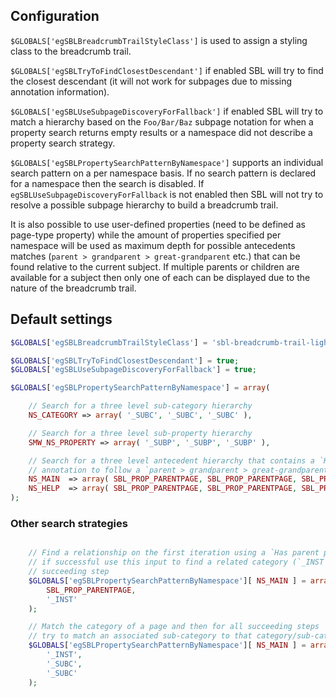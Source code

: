 ## Configuration

`$GLOBALS['egSBLBreadcrumbTrailStyleClass']` is used to assign a styling class to the breadcrumb trail.

`$GLOBALS['egSBLTryToFindClosestDescendant']` if enabled SBL will try to find the closest descendant
(it will not work for subpages due to missing annotation information).

`$GLOBALS['egSBLUseSubpageDiscoveryForFallback']` if enabled SBL will try to match a hierarchy
based on the `Foo/Bar/Baz` subpage notation for when a property search returns empty results or a
namespace did not describe a property search strategy.

`$GLOBALS['egSBLPropertySearchPatternByNamespace']` supports an individual search pattern on
a per namespace basis. If no search pattern is declared for a namespace then the search is disabled.
If `egSBLUseSubpageDiscoveryForFallback` is not enabled then SBL will not try to resolve a possible
subpage hierarchy to build a breadcrumb trail.

It is also possible to use user-defined properties (need to be defined as page-type property) while the amount
of properties specified per namespace will be used as maximum depth for possible antecedents matches
(`parent > grandparent > great-grandparent` etc.) that can be found relative to the current subject.
If multiple parents or children are available for a subject then only one of each can be displayed
due to the nature of the breadcrumb trail.

## Default settings

```php
$GLOBALS['egSBLBreadcrumbTrailStyleClass'] = 'sbl-breadcrumb-trail-light';

$GLOBALS['egSBLTryToFindClosestDescendant'] = true;
$GLOBALS['egSBLUseSubpageDiscoveryForFallback'] = true;

$GLOBALS['egSBLPropertySearchPatternByNamespace'] = array(

	// Search for a three level sub-category hierarchy
	NS_CATEGORY => array( '_SUBC', '_SUBC', '_SUBC' ),

	// Search for a three level sub-property hierarchy
	SMW_NS_PROPERTY => array( '_SUBP', '_SUBP', '_SUBP' ),

	// Search for a three level antecedent hierarchy that contains a `Has parent page`
	// annotation to follow a `parent > grandparent > great-grandparent` schema
	NS_MAIN  => array( SBL_PROP_PARENTPAGE, SBL_PROP_PARENTPAGE, SBL_PROP_PARENTPAGE ),
	NS_HELP  => array( SBL_PROP_PARENTPAGE, SBL_PROP_PARENTPAGE, SBL_PROP_PARENTPAGE )
);
```

### Other search strategies

```php

	// Find a relationship on the first iteration using a `Has parent page` and
	// if successful use this input to find a related category (`_INST`) in a
	// succeeding step
	$GLOBALS['egSBLPropertySearchPatternByNamespace'][ NS_MAIN ] = array(
		SBL_PROP_PARENTPAGE,
		'_INST'
	);

	// Match the category of a page and then for all succeeding steps
	// try to match an associated sub-category to that category/sub-category
	$GLOBALS['egSBLPropertySearchPatternByNamespace'][ NS_MAIN ] = array(
		'_INST',
		'_SUBC',
		'_SUBC'
	);
```
